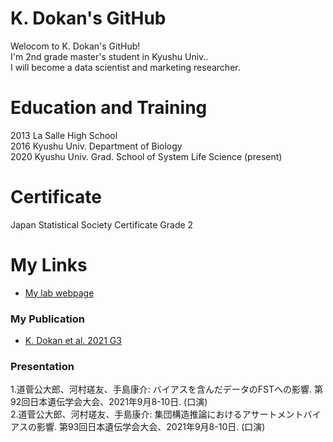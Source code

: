 # K. Dokan's GitHub

Welocom to K. Dokan's GitHub! <br>I'm 2nd grade master's student in Kyushu Univ..<br>I will become a data scientist and marketing researcher.

#  Education and Training
2013 La Salle High School <br>
2016 Kyushu Univ. Department of Biology <br>
2020 Kyushu Univ. Grad. School of System Life Science (present)

# Certificate
Japan Statistical Society Certificate Grade 2 

# My Links
- [My lab webpage](http://www.biology.kyushu-u.ac.jp/~kteshima/)<br> 

### My Publication
- [K. Dokan et al. 2021 G3](https://academic.oup.com/g3journal/advance-article/doi/10.1093/g3journal/jkab128/6237890)<br>

### Presentation
1.道菅公大郎、河村瑳友、手島康介: バイアスを含んだデータのFSTへの影響. 第92回日本遺伝学会大会、2021年9月8-10日. (口演)<br>
2.道菅公大郎、河村瑳友、手島康介: 集団構造推論におけるアサートメントバイアスの影響. 第93回日本遺伝学会大会、2021年9月8-10日. (口演)

<!--
**kdokan/kdokan** is a ✨ _special_ ✨ repository because its `README.md` (this file) appears on your GitHub profile.

Here are some ideas to get you started:

- 🔭 I’m currently working on ...
- 🌱 I’m currently learning ...
- 👯 I’m looking to collaborate on ...
- 🤔 I’m looking for help with ...
- 💬 Ask me about ...
- 📫 How to reach me: ...
- 😄 Pronouns: ...
- ⚡ Fun fact: ...
-->

